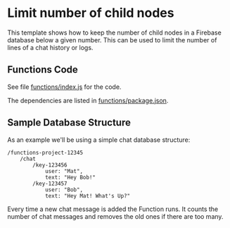 # Limit number of child nodes

This template shows how to keep the number of child nodes in a Firebase database below a given number. This can be used to limit the number of lines of a chat history or logs.

## Functions Code

See file [functions/index.js](functions/index.js) for the code.

The dependencies are listed in [functions/package.json](functions/package.json).

## Sample Database Structure

As an example we'll be using a simple chat database structure:

```
/functions-project-12345
    /chat
        /key-123456
            user: "Mat",
            text: "Hey Bob!"
        /key-123457
            user: "Bob",
            text: "Hey Mat! What's Up?"
```

Every time a new chat message is added the Function runs. It counts the number of chat messages and removes the old ones if there are too many.
